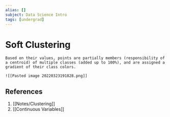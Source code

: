 ```yaml
---
alias: []
subject: Data Science Intro
tags: [undergrad]
---
```

# Soft Clustering


```ad-note
Based on their values, points are partially members (responsibility of a centroid) of multiple classes (added up to 100%), and are assigned a gradient of their class colors.
```

```ad-example
![[Pasted image 20220323191828.png]]
```

## References
1. [[Notes/Clustering]]
2. [[Continuous Variables]]